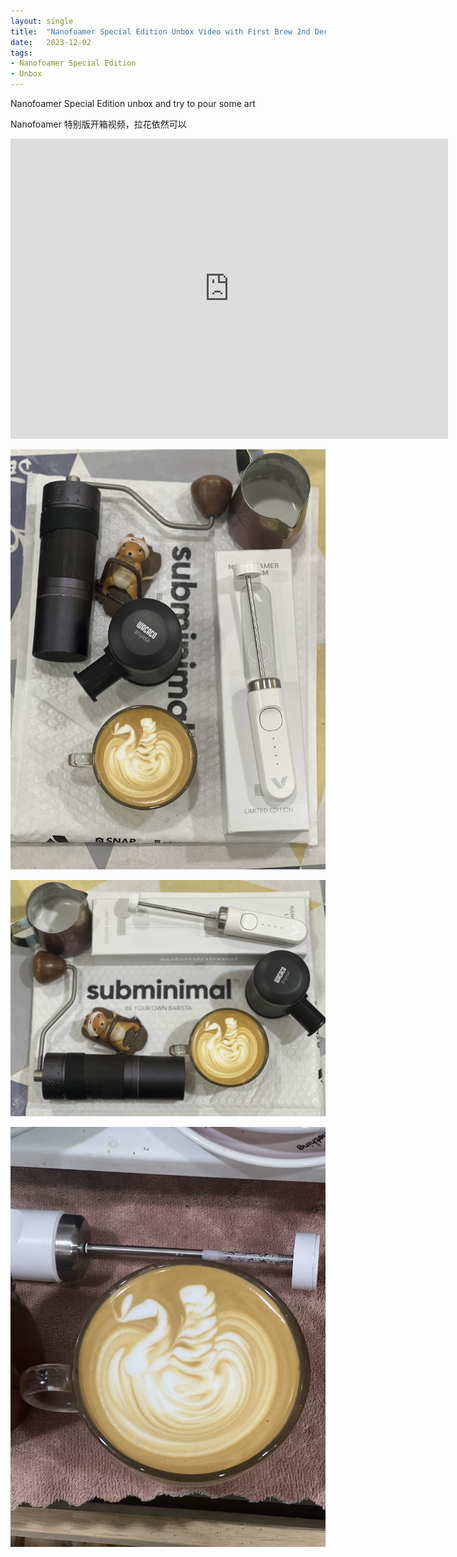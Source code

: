 ```yaml
---
layout: single
title:  "Nanofoamer Special Edition Unbox Video with First Brew 2nd Dec"
date:   2023-12-02
tags:
- Nanofoamer Special Edition
- Unbox
---
```


Nanofoamer Special Edition unbox and try to pour some art

Nanofoamer 特别版开箱视频，拉花依然可以


<div class="embed-container">
  <iframe
      src="https://www.youtube.com/embed/KnQsNhQGVoc"
      width="700"
      height="480"
      frameborder="0"
      allowfullscreen="true">
  </iframe>
</div>


![](/assets/img/2023/12/02/IMG_0693.jpg)

![](/assets/img/2023/12/02/IMG_0691.jpg)

![](/assets/img/2023/12/02/IMG_0690.jpg)